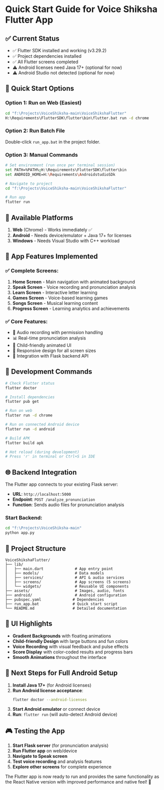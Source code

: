 # Quick Start Guide for Voice Shiksha Flutter App

## ✅ Current Status
- ✅ Flutter SDK installed and working (v3.29.2)
- ✅ Project dependencies installed
- ✅ All Flutter screens completed
- ⚠️ Android licenses need Java 17+ (optional for now)
- ⚠️ Android Studio not detected (optional for now)

## 🚀 Quick Start Options

### Option 1: Run on Web (Easiest)
```bash
cd "f:\Projects\VoiceShiksha-main\VoiceShikshaFlutter"
H:\Requirements\FlutterSDK\flutter\bin\flutter.bat run -d chrome
```

### Option 2: Run Batch File
Double-click `run_app.bat` in the project folder.

### Option 3: Manual Commands
```bash
# Set environment (run once per terminal session)
set PATH=%PATH%;H:\Requirements\FlutterSDK\flutter\bin
set ANDROID_HOME=H:\Requirements\AndroidstudioSDk

# Navigate to project
cd "f:\Projects\VoiceShiksha-main\VoiceShikshaFlutter"

# Run app
flutter run
```

## 📱 Available Platforms

1. **Web** (Chrome) - Works immediately ✅
2. **Android** - Needs device/emulator + Java 17+ for licenses
3. **Windows** - Needs Visual Studio with C++ workload

## 🎯 App Features Implemented

### ✅ Complete Screens:
1. **Home Screen** - Main navigation with animated background
2. **Speak Screen** - Voice recording and pronunciation analysis
3. **Learn Screen** - Interactive letter learning
4. **Games Screen** - Voice-based learning games
5. **Songs Screen** - Musical learning content  
6. **Progress Screen** - Learning analytics and achievements

### ✅ Core Features:
- 🎤 Audio recording with permission handling
- 📊 Real-time pronunciation analysis
- 🎨 Child-friendly animated UI
- 📱 Responsive design for all screen sizes
- 🔄 Integration with Flask backend API

## 🔧 Development Commands

```bash
# Check Flutter status
flutter doctor

# Install dependencies
flutter pub get

# Run on web
flutter run -d chrome

# Run on connected Android device
flutter run -d android

# Build APK
flutter build apk

# Hot reload (during development)
# Press 'r' in terminal or Ctrl+S in IDE
```

## 🌐 Backend Integration

The Flutter app connects to your existing Flask server:
- **URL**: `http://localhost:5000`
- **Endpoint**: `POST /analyze_pronunciation`
- **Function**: Sends audio files for pronunciation analysis

### Start Backend:
```bash
cd "f:\Projects\VoiceShiksha-main"
python app.py
```

## 📂 Project Structure

```
VoiceShikshaFlutter/
├── lib/
│   ├── main.dart              # App entry point
│   ├── models/                # Data models
│   ├── services/              # API & audio services
│   ├── screens/               # App screens (5 screens)
│   └── widgets/               # Reusable UI components
├── assets/                    # Images, audio, fonts
├── android/                   # Android configuration
├── pubspec.yaml              # Dependencies
├── run_app.bat               # Quick start script
└── README.md                 # Detailed documentation
```

## 🎨 UI Highlights

- **Gradient Backgrounds** with floating animations
- **Child-friendly Design** with large buttons and fun colors
- **Voice Recording** with visual feedback and pulse effects
- **Score Display** with color-coded results and progress bars
- **Smooth Animations** throughout the interface

## 🔧 Next Steps for Full Android Setup

1. **Install Java 17+** (for Android licenses)
2. **Run Android license acceptance**:
   ```bash
   flutter doctor --android-licenses
   ```
3. **Start Android emulator** or connect device
4. **Run**: `flutter run` (will auto-detect Android device)

## 🎮 Testing the App

1. **Start Flask server** (for pronunciation analysis)
2. **Run Flutter app** on web/device
3. **Navigate to Speak screen**
4. **Test voice recording** and analysis features
5. **Explore other screens** for complete experience

The Flutter app is now ready to run and provides the same functionality as the React Native version with improved performance and native feel! 🚀